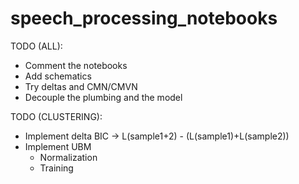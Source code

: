 # speech_processing_notebooks

TODO (ALL):
- Comment the notebooks
- Add schematics
- Try deltas and CMN/CMVN
- Decouple the plumbing and the model

TODO (CLUSTERING):
- Implement delta BIC -> L(sample1+2) - (L(sample1)+L(sample2))
- Implement UBM 
    - Normalization
    - Training

